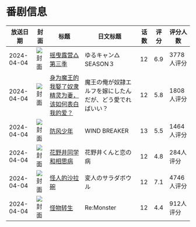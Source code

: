# 番剧信息

|放送日期|封面|标题|日文标题|话数|评分|评分人数|
|---|---|---|---|---|---|---|
|2024-04-04|![封面](https://lain.bgm.tv/pic/cover/c/19/1a/405785_u9it9.jpg)|[摇曳露营△ 第三季](https://bangumi.tv/subject/405785)|ゆるキャン△ SEASON３|12|6.9|3778人评分|
|2024-04-04|![封面](https://lain.bgm.tv/pic/cover/c/d2/b8/406251_MjAw4.jpg)|[身为魔王的我娶了奴隶精灵为妻，该如何表白我的爱？](https://bangumi.tv/subject/406251)|魔王の俺が奴隷エルフを嫁にしたんだが、どう愛でればいい？|12|5.8|1808人评分|
|2024-04-04|![封面](https://lain.bgm.tv/pic/cover/c/a2/38/426947_6c44C.jpg)|[防风少年](https://bangumi.tv/subject/426947)|WIND BREAKER|13|5.5|1464人评分|
|2024-04-04|![封面](https://lain.bgm.tv/pic/cover/c/45/7d/439850_Yy4b1.jpg)|[花野井同学和相思病](https://bangumi.tv/subject/439850)|花野井くんと恋の病|12|4.8|284人评分|
|2024-04-04|![封面](https://lain.bgm.tv/pic/cover/c/b8/0b/444403_u441B.jpg)|[怪人的沙拉碗](https://bangumi.tv/subject/444403)|変人のサラダボウル|12|7.1|4746人评分|
|2024-04-04|![封面](https://lain.bgm.tv/pic/cover/c/8e/3c/455345_nJwNn.jpg)|[怪物转生](https://bangumi.tv/subject/455345)|Re:Monster|12|4.4|912人评分|

